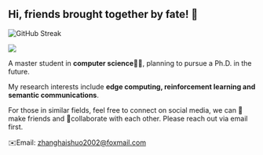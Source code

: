 ## Hi, friends brought together by fate! 🏸
![GitHub Streak](https://streak-stats.demolab.com/?user=cloudpetticoats)

![](https://komarev.com/ghpvc/?username=cloudpetticoats&color=blueviolet&style=for-the-badge)

A master student in **computer science**👨‍💻, planning to pursue a Ph.D. in the future. 

My research interests include **edge computing, reinforcement learning and semantic communications**.

For those in similar fields, feel free to connect on social media, we can 🍻make friends and 🤝collaborate with each other. Please reach out via email first.

✉️Email: zhanghaishuo2002@foxmail.com
<!--
**cloudpetticoats/cloudpetticoats** is a ✨ _special_ ✨ repository because its `README.md` (this file) appears on your GitHub profile.

Here are some ideas to get you started:

- 🔭 I’m currently working on ...
- 🌱 I’m currently learning ...
- 👯 I’m looking to collaborate on ...
- 🤔 I’m looking for help with ...
- 💬 Ask me about ...
- 📫 How to reach me: ...
- 😄 Pronouns: ...
- ⚡ Fun fact: ...
-->
